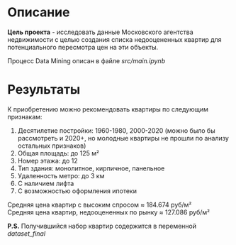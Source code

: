 # Описание

**Цель проекта** - исследовать данные Московского агентства недвижимости с целью создания списка недооцененных квартир для потенциального пересмотра цен на эти объекты.

Процесс Data Mining описан в файле *src/main.ipynb*

# Результаты
К приобретению можно рекомендовать квартиры по следующим признакам:  
1. Десятилетие постройки: 1960-1980, 2000-2020 (можно было бы рассмотреть и 2020+, но молодные квартиры не прошли по анализу остальных признаков)
2. Общая площадь: до 125 м²
3. Номер этажа: до 12
4. Тип здания: монолитное, кирпичное, панельное
5. Удаленность метро: до 3 км
6. С наличием лифта
7. С возможностью оформления ипотеки  
  
Средняя цена квартир с высоким спросом $\approx$ 184.674 руб/м²  
Средняя цена квартир, недооцененных по рынку $\approx$ 127.086 руб/м²  

**P.S.** Получившийся набор квартир содержится в переменной *dataset_final*